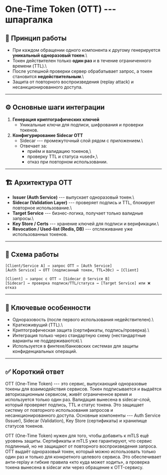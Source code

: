 # One-Time Token (OTT) --- шпаргалка

## 🔑 Принцип работы

-   При каждом обращении одного компонента к другому генерируется
    **уникальный одноразовый токен**.\
-   Токен действителен только **один раз** и в течение ограниченного
    времени (TTL).\
-   После успешной проверки сервер обрабатывает запрос, а токен
    становится **недействительным**.\
-   Защита от повторного воспроизведения (replay attack) и
    несанкционированного доступа.

------------------------------------------------------------------------

## ⚙️ Основные шаги интеграции

1.  **Генерация криптографических ключей**
    -   Уникальные ключи для подписи, шифрования и проверки токенов.
2.  **Конфигурирование Sidecar OTT**
    -   Sidecar --- промежуточный слой рядом с приложением.\
    -   Отвечает за:
        -   приём и валидацию токенов,\
        -   проверку TTL и статуса «used»,\
        -   отказ при повторном использовании.

------------------------------------------------------------------------

## 🏗 Архитектура OTT

-   **Issuer (Auth Service)** --- выпускает одноразовый токен.\
-   **Sidecar (Validation Layer)** --- проверяет подпись и TTL,
    блокирует повторное использование.\
-   **Target Service** --- бизнес-логика, получает только валидные
    запросы.\
-   **Key Store / Certs** --- хранение ключей для подписи и
    верификации.\
-   **Revocation / Used-list (Redis, DB)** --- отслеживание уже
    использованных токенов.

------------------------------------------------------------------------

## 📜 Схема работы

``` plaintext
[Client/Service A] → запрос OTT → [Auth Service]
[Auth Service] → OTT (подписанный токен, TTL=30с) → [Client]

[Client] → запрос с OTT → [Sidecar @ Service B]
[Sidecar] → проверка подписи/TTL/статуса → [Target Service] или ❌ отказ
```

------------------------------------------------------------------------

## 📌 Ключевые особенности

-   Одноразовость (после первого использования недействителен).\
-   Краткоживущий (TTL).\
-   Криптографическая защита (сертификаты, подпись/проверка).\
-   Интеграция только через стандартную схему (нестандартные варианты не
    поддерживаются).\
-   Используется в финтехе/банковских системах для защиты
    конфиденциальных операций.

------------------------------------------------------------------------

## ✅ Короткий ответ

OTT (One-Time Token) --- это сервис, выпускающий одноразовые токены для
взаимодействия сервисов. Токен подписывается и выдаётся авторизационным
сервисом, живёт ограниченное время и используется только один раз.
Валидация вынесена в sidecar-слой, который проверяет подпись, TTL и
статус токена. Это защищает систему от повторного использования запросов
и несанкционированного доступа. Основные компоненты --- Auth Service
(Issuer), Sidecar (Validation), Key Store (сертификаты) и хранилище
статусов токенов.

OTT (One-Time Token) нужен для того, чтобы добавить к mTLS ещё уровень
защиты. Сертификаты и mTLS уже гарантируют, что сервис подлинный, но не
защищают от повторного воспроизведения запроса. OTT выдаёт одноразовый
токен, который можно использовать только один раз и только для
конкретного целевого сервиса. Это обеспечивает анти-replay и гибкие
правила «кто куда может ходить», а проверка токена вынесена в sidecar
или через обращение к OTT-сервису.
